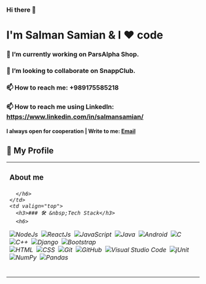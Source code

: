### Hi there 👋


<h1>I'm Salman Samian & I ❤️ code</h1>


### 🔭 I’m currently working on ParsAlpha Shop.

### 👯 I’m looking to collaborate on SnappClub.

### 📫 How to reach me: +989175585218

### 📫 How to reach me using LinkedIn: https://www.linkedin.com/in/salmansamian/


<h4>I always open for cooperation | Write to me: <a href="mailto:salman.samian@gmail.com">Email</a></h4>


<h2>📝 My Profile </h2>
<table>
  <tr>
    <td valign="top">
      <h3>About me</h3>
      <h6>
     
      </h6> 
    </td>
    <td valign="top">
      <h3>### 🛠 &nbsp;Tech Stack</h3>
      <h6>
     

![NodeJs](https://img.shields.io/badge/-NodeJs-05122A?style=flat&logo=node.js)&nbsp;
![ReactJs](https://img.shields.io/badge/-ReactJs-05122A?style=flat&logo=React.Js)&nbsp;
![JavaScript](https://img.shields.io/badge/-JavaScript-05122A?style=flat&logo=javascript)&nbsp;
![Java](https://img.shields.io/badge/-Java-05122A?style=flat&logo=Java&logoColor=FFA518)&nbsp;
![Android](https://img.shields.io/badge/-Android-05122A?style=flat&logo=Android&logoColor=FFA518)&nbsp;
![C](https://img.shields.io/badge/-C-05122A?style=flat&logo=C&logoColor=A8B9CC)&nbsp;
![C++](https://img.shields.io/badge/-C++-05122A?style=flat&logo=C%2B%2B&logoColor=00599C)&nbsp;
![Django](https://img.shields.io/badge/-Django-05122A?style=flat&logo=django&logoColor=092E20)&nbsp;
![Bootstrap](https://img.shields.io/badge/-Bootstrap-05122A?style=flat&logo=bootstrap&logoColor=563D7C)\
![HTML](https://img.shields.io/badge/-HTML-05122A?style=flat&logo=HTML5)&nbsp;
![CSS](https://img.shields.io/badge/-CSS-05122A?style=flat&logo=CSS3&logoColor=1572B6)&nbsp;
![Git](https://img.shields.io/badge/-Git-05122A?style=flat&logo=git)&nbsp;
![GitHub](https://img.shields.io/badge/-GitHub-05122A?style=flat&logo=github)&nbsp;
![Visual Studio Code](https://img.shields.io/badge/-Visual%20Studio%20Code-05122A?style=flat&logo=visual-studio-code&logoColor=007ACC)&nbsp;
![jUnit](https://img.shields.io/badge/jUnit%20-%23150458.svg?&style=flat&logo=Java&logoColor=white)&nbsp;
![NumPy](https://img.shields.io/badge/numpy%20-%23013243.svg?&style=flat&logo=numpy&logoColor=white)&nbsp;
![Pandas](https://img.shields.io/badge/pandas%20-%23150458.svg?&style=flat&logo=pandas&logoColor=white)&nbsp;
      </h6> 
    </td>
  </tr>
</table>


   
<!--
**Salman-Samian/Salman-Samian** is a ✨ _special_ ✨ repository because its `README.md` (this file) appears on your GitHub profile.

Here are some ideas to get you started:

- 🔭 I’m currently working on ...
- 🌱 I’m currently learning ...
- 👯 I’m looking to collaborate on ...
- 🤔 I’m looking for help with ...
- 💬 Ask me about ...
- 📫 How to reach me: ...
- 😄 Pronouns: ...
- ⚡ Fun fact: ...
-->
